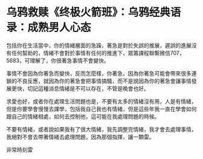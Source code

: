 # 乌鸦救赎《终极火箭班》：乌鸦经典语录：成熟男人心态

包括你在生活當中，你的情緒層面的急躁，著急是對於失誤的推展，遲誤的進展沒有任何幫助的，情緒不會對於事情有任何的推進下，眾籌課程聯繫微信707，5683，可理解了，你很著急事情不會變快。

事情不會因為你著急而變快，反而怎麼樣，你著急，因為你著急可能會帶來很多連鎖的不良反應，就因為你的著急會把事情搞騷，而不是說因為你的著急會讓事情發展更快，切記這種消息情緒是不可以存在，不管是晚會也好。

求愛也好，或者你在處理生活問題也是，不要有太多的情緒沒有用，人是有情緒，但是你要學會慢慢去課學，包括我自己我也有情緒，但是這些年我一直在學會如何跟自己的情緒相處，如何去控制他，這可能在我處理問題的時候。

不要有情緒，或者說如果我有了很大情緒，我先調整完情緒，我才會去處理事情，我絕對不會去帶著情緒去處理問題，因為那個指揮，讓一顆雷。

非常時刻雷